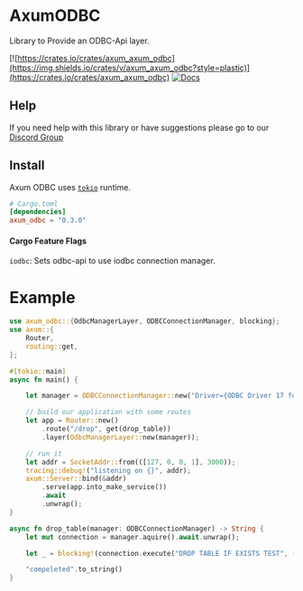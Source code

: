 # AxumODBC

Library to Provide an ODBC-Api layer.

[![https://crates.io/crates/axum_axum_odbc](https://img.shields.io/crates/v/axum_axum_odbc?style=plastic)](https://crates.io/crates/axum_axum_odbc)
[![Docs](https://docs.rs/axum_axum_odbc/badge.svg)](https://docs.rs/axum_odbc)

## Help

If you need help with this library or have suggestions please go to our [Discord Group](https://discord.gg/xKkm7UhM36)

## Install

Axum ODBC uses [`tokio`] runtime.

[`tokio`]: https://github.com/tokio-rs/tokio

```toml
# Cargo.toml
[dependencies]
axum_odbc = "0.3.0"
```

#### Cargo Feature Flags
`iodbc`: Sets odbc-api to use iodbc connection manager.

# Example

```rust no_run
use axum_odbc::{OdbcManagerLayer, ODBCConnectionManager, blocking};
use axum::{
    Router,
    routing::get,
};

#[tokio::main]
async fn main() {

    let manager = ODBCConnectionManager::new("Driver={ODBC Driver 17 for SQL Server};Server=localhost;UID=SA;PWD=My@Test@Password1;", 5);

    // build our application with some routes
    let app = Router::new()
        .route("/drop", get(drop_table))
        .layer(OdbcManagerLayer::new(manager));

    // run it
    let addr = SocketAddr::from(([127, 0, 0, 1], 3000));
    tracing::debug!("listening on {}", addr);
    axum::Server::bind(&addr)
        .serve(app.into_make_service())
        .await
        .unwrap();
}

async fn drop_table(manager: ODBCConnectionManager) -> String {
    let mut connection = manager.aquire().await.unwrap();

    let _ = blocking!(connection.execute("DROP TABLE IF EXISTS TEST", ())).unwrap();

    "compeleted".to_string()
}
```
